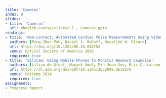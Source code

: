```yaml
---
title: 'Cameras'
index: 8
slides:
- title: 'Cameras'
  url: mhealth-course/slides/L7 – Cameras.pptx
readings:
- title: 'Non-Contact, Automated Cardiac Pulse Measurements Using Video Imaging and Blind Source Separation'
  authors: [Ming-Zher Poh, Daniel J. McDuff, Rosalind W. Picard]
  url: https://doi.org/10.1364/OE.18.010762
  venue: Optical Society of America 2010
  required: true
- title: 'BiliCam: Using Mobile Phones to Monitor Newborn Jaundice'
  authors: [Lilian de Greef, Mayank Goel, Min Joon Seo, Eric C. Larson, James W. Stout, James A. Taylor, Shwetak N. Patel]
  url: https://dl.acm.org/doi/pdf/10.1145/2632048.2632076
  venue: UbiComp 2014
  required: true
assignments:
- Progress Report
---
```

